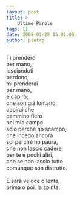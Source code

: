 ```yaml
---
layout: post
title: >
    Ultime Parole
tags: []
date: 2009-01-28 15:01:00
author: pietro
---
```

Ti prenderò<br/>per mano,<br/>lasciandoti<br/>perdono,<br/>mi prenderai<br/>per mano,<br/>e capirò;<br/>che son già lontano,<br/>capirai che<br/>cammino fiero<br/>nel mio campo<br/>solo perché ho scampo,<br/>che incedo ancora<br/>sol perché ho paura,<br/>che non lascio cadere,<br/>per te e pochi altri,<br/>che se non lascio tutto<br/>comunque son distrutto.<br/><br/>E sarà veloce o lenta,<br/>prima o poi, la spinta.
